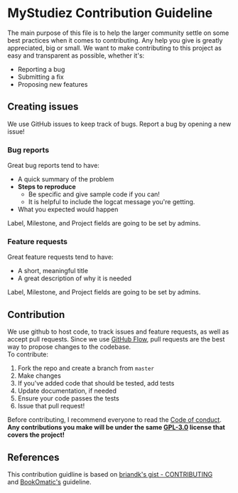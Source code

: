 # MyStudiez Contribution Guideline
The main purpose of this file is to help the larger community settle on some best practices when it comes to contributing.
Any help you give is greatly appreciated, big or small.
We want to make contributing to this project as easy and transparent as possible, whether it's:
- Reporting a bug
- Submitting a fix
- Proposing new features

## Creating issues
We use GitHub issues to keep track of bugs. Report a bug by opening a new issue!
### Bug reports
Great bug reports tend to have:
- A quick summary of the problem
- **Steps to reproduce**
  - Be specific and give sample code if you can!
  - It is helpful to include the logcat message you're getting.
- What you expected would happen

Label, Milestone, and Project fields are going to be set by admins.

### Feature requests
Great feature requests tend to have:
- A short, meaningful title
- A great description of why it is needed

Label, Milestone, and Project fields are going to be set by admins.

## Contribution
We use github to host code, to track issues and feature requests, as well as accept pull requests.
Since we use [GitHub Flow](https://guides.github.com/introduction/flow/index.html),
pull requests are the best way to propose changes to the codebase.\
To contribute:
1. Fork the repo and create a branch from `master`
2. Make changes
3. If you've added code that should be tested, add tests
4. Update documentation, if needed
5. Ensure your code passes the tests
6. Issue that pull request!

Before contributing, I recommend everyone to read the [Code of conduct](/CODE_OF_CONDUCT.md).\
**Any contributions you make will be under the same [GPL-3.0](/LICENSE) license that covers the project!**

## References
This contribution guidline is based on [briandk's gist - CONTRIBUTING](https://gist.github.com/briandk/3d2e8b3ec8daf5a27a62)\
and [BookOmatic's](https://github.com/KalleHallden/BookOmatic/blob/master/HowToContribute.md) guideline.
